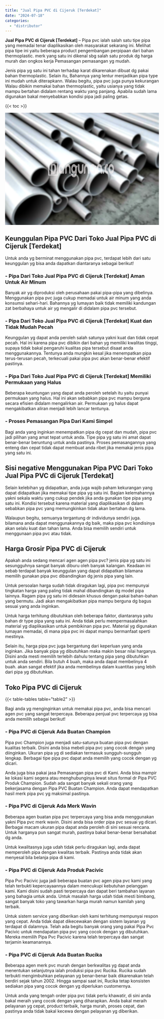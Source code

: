 ```yaml
---
title: "Jual Pipa PVC di Cijeruk [Terdekat]"
date: "2024-07-18"
categories: 
  - "distributor"
---
```


**Jual Pipa PVC di Cijeruk \[Terdekat\]** – Pipa pvc ialah salah satu tipe pipa yang memadai tenar diaplikasikan oleh masyarakat sekarang ini. Melihat pipa tipe ini yaitu beberapa product pengembangan perpipaan dari bahan thermoplastic. merk yang satu ini dikenal sbg salah satu produk dg harga murah dan ongkos kerja Pemasangan pemasangan yg mudah.

Jenis pipa yg satu ini tahan terhadap karat dikarenakan dibuat dg pakai bahan thermoplastic. Selain itu, Bahannya yang lentur menjadikan pipa type ini mudah untuk diterapkann. Walau begitu, pipa pvc juga punya kekurangan Walau dibikin memakai bahan thermoplastic, yaitu usianya yang tidak mampu bertahan didalam rentang waktu yang panjang. Apabila sudah lama digunakan bakal menyebabkan kondisi pipa jadi paling getas.

{{< toc >}}

![Jual Pipa PVC di Cijeruk [Terdekat]](/images/jaul-pipa-pvc-48.png)

## Keunggulan Pipa PVC Dari Toko Jual Pipa PVC di Cijeruk \[Terdekat\]

Untuk anda yg berminat menggunakan pipa pvc, terdapat lebih dari satu keunggulan yg bisa anda dapatkan diantaranya sebagai berikut!

### \- Pipa Dari Toko Jual Pipa PVC di Cijeruk \[Terdekat\] Aman Untuk Air Minum

Banyak air yg diproduksi oleh perusahaan pakai pipa-pipa yang dibelinya. Menggunakan pipa pvc juga cukup memadai untuk air minum yang anda konsumsi sehari-hari. Bahannya yg lumayan baik tidak memiliki kandungan zat berbahaya untuk air yg mengalir di didalam pipa pvc tersebut.

### \- Pipa Dari Toko Jual Pipa PVC di Cijeruk \[Terdekat\] Kuat dan Tidak Mudah Pecah

Keunggulan yg dapat anda peroleh salah satunya yakni kuat dan tidak cepat pecah. Hal ini karena pipa pvc dibikin dari bahan yg memiliki kwalitas tinggi, supaya tidak bakal pengaruhi kualitas pipa tersebut disaat anda menggunakannya. Tentunya anda mungkin kesal jika menempatkan pipa terus-terusan pecah, terkecuali pakai pipa pvc akan benar-benar efektif pastinya.

### \- Pipa Dari Toko Jual Pipa PVC di Cijeruk \[Terdekat\] Memiliki Permukaan yang Halus

Beberapa keuntungan yang dapat anda peroleh setelah itu yaitu punyai permukaan yang halus. Hal ini akan sebabkan pipa pvc mampu berguna secara efisien didalam mengalirkan air. Permukaan yg halus dapat mengakibatkan aliran menjadi lebih lancar tentunya.

### \- Proses Pemasangan Pipa Dari Kami Simpel

Bagi anda yang inginkan menempatkan pipa dg cepat dan mudah, pipa pvc jadi pilihan yang amat tepat untuk anda. Tipe pipa yg satu ini amat dapat benar-benar beruntung untuk anda pastinya. Proses pemasangannya yang enteng dan cepat tidak dapat membuat anda ribet jika memakai jenis pipa yang satu ini.

## Sisi negative Menggunakan Pipa PVC Dari Toko Jual Pipa PVC di Cijeruk \[Terdekat\]

Selain kelebihan yg didapatkan, anda juga wajib paham kekurangan yang dapat didapatkan jika memakai tipe pipa yg satu ini. Bagian kelemahannya yakni sekala waktu yang cukup pendek jika anda gunakan tipe pipa yang satu ini. Kondisi tersebut karena material yang diaplikasikan di dalam sebabkan pipa pvc yang memungkinkan tidak akan bertahan dg lama.

Walaupun begitu, semuanya tergantung dr individunya sendiri juga. bilamana anda dapat menggunakannya dg baik, maka pipa pvc kondisinya akan selalu kuat dan tahan lama. Anda bisa memilih sendiri untuk menggunaan pipa pvc atau tidak.

## Harga Grosir Pipa PVC di Cijeruk

Apakah anda sedang mencari agen agen pipa pvc? jenis pipa yg satu ini sesungguhnya sangat banyak diburu oleh banyak kalangan. Keadaan ini sebab terdapat banyak keunggulan yang dapat didapatkan bilamana memilih gunakan pipa pvc dibandingkan dg jenis pipa yang lain.

Untuk persoalan harga sudah tidak diragukan lagi, pipa pvc mempunyai tingkatan harga yang paling tidak mahal dibandingkan dg model pipa lainnya. Ragam pipa yg satu ini didesain khusus dengan pakai bahan-bahan yang bermutu. Jadi akan mengakibatkan pipa mampu berguna dg bagus sesuai yang anda inginkan.

Untuk harga terhitung dibutuhkan oleh beberapa faktor, diantaranya yaitu bahan dr type pipa yang satu ini. Anda tidak perlu mempermasalahkan material yg diaplikasikan untuk pembikinan pipa pvc. Material yg digunakan lumayan memadai, di mana pipa pvc ini dapat mampu bermanfaat sperti mestinya.

Selain itu, harga pipa pvc juga bergantung dari keperluan yang anda inginkan. Jika banyak pipa yg dibutuhkan maka makin besar nilai harganya. Disini anda mesti memilih terlebih dahulu tentang pipa yang dibutuhkan untuk anda sendiri. Bila butuh 4 buah, maka anda dapat membelinya 4 buah. akan sangat efektif jika anda membelinya dalam kuantitas yang lebih dari pipa yg dibutuhkan.

## Toko Pipa PVC di Cijeruk

{{< table-tables table="table2" >}}

Bagi anda yg menginginkan untuk memakai pipa pvc, anda bisa mencari agen pvc yang sangat terpercaya. Beberapa penjual pvc terpercaya yg bisa anda memilih sebagai berikut!

### \- Pipa PVC di Cijeruk Ada Buatan Champion

Pipa pvc Champion juga menjadi satu-satunya buatan pipa pvc dengan kualitas terbaik. Disini anda bisa mebeli pipa pvc yang cocok dengan yang diinginkan. Ukuran pipa yg di sediakan termasuk sungguh-sungguh lengkap. Berbagai tipe pipa pvc dapat anda memilih yang cocok dengan yg dicari.

Anda juga bisa pakai jasa Pemasangan pipa pvc di Kami. Anda bisa mampir ke lokasi kami segera atau menghubunginya lewat situs formal dr Pipa PVC Produk Champion. Sudah ada sangat banyak sekali orang yang bekerjasama dengan Pipa PVC Buatan Champion. Anda dapat mendapatkan hasil merk pipa pvc yg maksimal pastinya.

### \- Pipa PVC di Cijeruk Ada Merk Wavin

Beberapa agen buatan pipa pvc terpercaya yang bisa anda menggunakan yakni Pipa pvc merk wavin. Disini anda bisa order pipa pvc sesuai yg dicari. Berbagai macam ukuran pipa dapat anda peroleh di sini sesuai rencana. Untuk harganya pun sangat murah, pastinya bakal benar-benar bersahabat dg anda.

Untuk kwalitasnya juga udah tidak perlu diragukan lagi, anda dapat memperoleh pipa dengan kwalitas terbaik. Pastinya anda tidak akan menyesal bila belanja pipa di kami.

### \- Pipa PVC di Cijeruk Ada Produk Pacivic

Pipa Pvc Pacivic juga jadi beberapa buatan pvc agen pipa pvc kami yang telah terbukti kepercayaannya dalam mencukupi kebutuhan pelanggan kami. Kami disini sudah pasti terpercaya dan dapat beri tambahan layanan yang bahagia untuk anda. Untuk masalah harga udah tidak mesti bimbang, sangat banyak toko yang tawarkan harga murah namun kamilah yang terbaik.

Untuk sistem service yang diberikan oleh kami terhitung mempunyai respon yang cepat. Anda tidak dapat dikecewakan dengan sistem layanan yg terdapat di dalamnya. Telah ada begitu banyak orang yang pakai Pipa Pvc Pacivic untuk mendapatan pipa pvc yang cocok dengan yg dibutuhkan. Mereka memilih Pipa Pvc Pacivic karena telah terpercaya dan sangat terjamin keamanannya.

### \- Pipa PVC di Cijeruk Ada Buatan Rucika

Beberapa agen merk pvc murah dengan berkwalitas yg dapat anda menentukan selanjutnya ialah produksi pipa pvc Rucika. Rucika sudah terbukti mengimbuhkan pelayanan yg benar-benar baik dikarenakan telah berdiri sejak tahun 2002. Hingga sampai saat ini, Rucika tetap konsisten sediakan pipa yang cocok dengan yg diperlukan customernya.

Untuk anda yang tengah order pipa pvc tidak perlu khawatir, di sini anda bakal meraih yang cocok dengan yang diharapkan. Anda bakal meraih pelayanan yg cepat, product terbaik, harga murah, proses cepat, dan pastinya anda tidak bakal kecewa dengan pelayanan yg diberikan.
